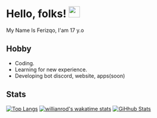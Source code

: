 # Hello, folks! <img src="https://raw.githubusercontent.com/MartinHeinz/MartinHeinz/master/wave.gif" width="30px">

My Name Is Ferizqo, I'am 17 y.o

**Hobby**
---

- Coding.
- Learning for new experience.
- Developing bot discord, website, apps(soon)



**Stats**
---

[![Top Langs](https://github-readme-stats.vercel.app/api/top-langs/?username=ferizqoo&layout=compact&theme=gradient)](https://github.com/ferizqoo)
[![willianrod's wakatime stats](https://github-readme-stats.vercel.app/api/wakatime?username=ferizqoo)](https://github.com/anuraghazra/github-readme-stats)
[![GiHhub Stats](https://github-readme-stats.vercel.app/api?username=ferizqoo&show_icons=true&theme=gradient&count_private=true)](https://github.com/ferizqoo)
